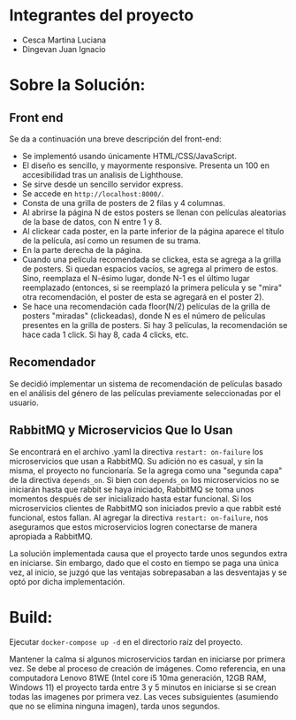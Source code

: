# Integrantes del proyecto  
- Cesca Martina Luciana
- Dingevan Juan Ignacio  

# Sobre la Solución:  

## Front end  
Se da a continuación una breve descripción del front-end:
- Se implementó usando únicamente HTML/CSS/JavaScript.
- El diseño es sencillo, y mayormente responsive. Presenta un 100 en accesibilidad tras un analisis de Lighthouse.
- Se sirve desde un sencillo servidor express.
- Se accede en ``http://localhost:8000/``.
- Consta de una grilla de posters de 2 filas y 4 columnas.
- Al abrirse la página N de estos posters se llenan con películas aleatorias de la base de datos, con N entre 1 y 8.
- Al clickear cada poster, en la parte inferior de la página aparece el título de la película, así como un resumen de su trama.
- En la parte derecha de la página.
- Cuando una película recomendada se clickea, esta se agrega a la grilla de posters. Si quedan espacios vacíos, se agrega al primero de estos. Sino, reemplaza el N-ésimo lugar, donde N-1 es el último lugar reemplazado (entonces, si se reemplazó la primera película y se "mira" otra recomendación, el poster de esta se agregará en el poster 2).
- Se hace una recomendación cada floor(N/2) películas de la grilla de posters "miradas" (clickeadas), donde N es el número de películas presentes en la grilla de posters. Si hay 3 películas, la recomendación se hace cada 1 click. Si hay 8, cada 4 clicks, etc.

## Recomendador  
Se decidió implementar un sistema de recomendación de películas basado en el análisis del género de las películas previamente seleccionadas por el usuario.

## RabbitMQ y Microservicios Que lo Usan
Se encontrará en el archivo .yaml la directiva ``restart: on-failure`` los microservicios que usan a RabbitMQ. Su adición no es casual, y sin la misma, el proyecto no funcionaría. Se la agrega como una "segunda capa" de la directiva ``depends_on``. Si bien con ``depends_on`` los microservicios no se iniciarán hasta que rabbit se haya iniciado, RabbitMQ se toma unos momentos después de ser inicializado hasta estar funcional. Si los microservicios clientes de RabbitMQ son iniciados previo a que rabbit esté funcional, estos fallan. Al agregar la directiva ``restart: on-failure``, nos aseguramos que estos microservicios logren conectarse de manera apropiada a RabbitMQ.

La solución implementada causa que el proyecto tarde unos segundos extra en iniciarse. Sin embargo, dado que el costo en tiempo se paga una única vez, al inicio, se juzgó que las ventajas sobrepasaban a las desventajas y se optó por dicha implementación.

# Build:

Ejecutar ``docker-compose up -d`` en el directorio raíz del proyecto. 

Mantener la calma si algunos microservicios tardan en iniciarse por primera vez. Se debe al proceso de creación de imágenes. Como referencia, en una computadora Lenovo 81WE (Intel core i5 10ma generación, 12GB RAM, Windows 11) el proyecto tarda entre 3 y 5 minutos en iniciarse si se crean todas las imagenes por primera vez. Las veces subsiguientes (asumiendo que no se elimina ninguna imagen), tarda unos segundos.